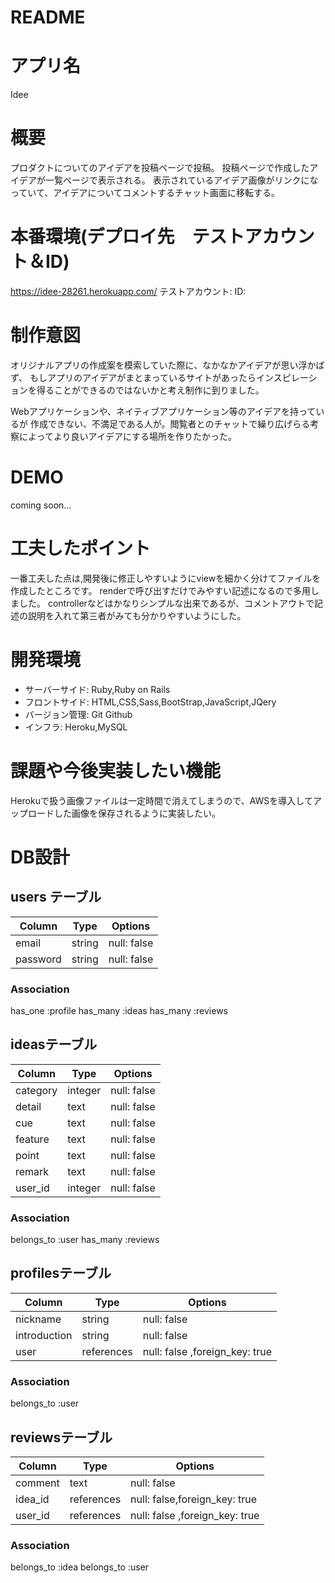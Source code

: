 # README

# アプリ名
Idee

# 概要
プロダクトについてのアイデアを投稿ページで投稿。
投稿ページで作成したアイデアが一覧ページで表示される。
表示されているアイデア画像がリンクになっていて、アイデアについてコメントするチャット画面に移転する。

# 本番環境(デプロイ先　テストアカウント＆ID)
 https://idee-28261.herokuapp.com/
 テストアカウント:
 ID:

 # 制作意図
 オリジナルアプリの作成案を模索していた際に、なかなかアイデアが思い浮かばず、
 もしアプリのアイデアがまとまっているサイトがあったらインスピレーションを得ることができるのではないかと考え制作に到りました。

 Webアプリケーションや、ネイティブアプリケーション等のアイデアを持っているが
作成できない、不満足である人が。閲覧者とのチャットで繰り広げらる考察によってより良いアイデアにする場所を作りたかった。
# DEMO
coming soon...

# 工夫したポイント
一番工夫した点は,開発後に修正しやすいようにviewを細かく分けてファイルを作成したところです。
renderで呼び出すだけでみやすい記述になるので多用しました。
controllerなどはかなりシンプルな出来であるが、コメントアウトで記述の説明を入れて第三者がみても分かりやすいようにした。


# 開発環境
- サーバーサイド: Ruby,Ruby on Rails
- フロントサイド: HTML,CSS,Sass,BootStrap,JavaScript,JQery
- バージョン管理: Git Github
- インフラ: Heroku,MySQL

# 課題や今後実装したい機能
Herokuで扱う画像ファイルは一定時間で消えてしまうので、AWSを導入してアップロードした画像を保存されるように実装したい。
# DB設計

## users テーブル
| Column                | Type    | Options     |
| --------------------- | ------- | ----------- |
| email                 | string  | null: false |
| password              | string  | null: false |
### Association
  has_one :profile
  has_many :ideas
  has_many :reviews
 
 ##  ideasテーブル
| Column           | Type       | Options                        |
| ---------------- | ---------- | ------------------------------ |
| category             | integer | null: false |
| detail               | text    | null: false |
| cue                  | text    | null: false                    |
| feature              | text    | null: false                    |
| point                | text    | null: false                    |
| remark               | text    | null: false                    |
| user_id              | integer    | null: false                    |

### Association
belongs_to :user
has_many :reviews

##  profilesテーブル
| Column           | Type       | Options                        |
| ---------------- | ---------- | ------------------------------ |
| nickname             | string | null: false |
| introduction           | string   | null: false |
| user               |references|null: false ,foreign_key: true|
### Association
belongs_to :user

##  reviewsテーブル
| Column           | Type       | Options                        |
| ---------------- | ---------- | ------------------------------ |
| comment            | text | null: false |
| idea_id       | references   | null: false,foreign_key: true |
| user_id               |references|null: false ,foreign_key: true|
### Association
belongs_to :idea
belongs_to :user

